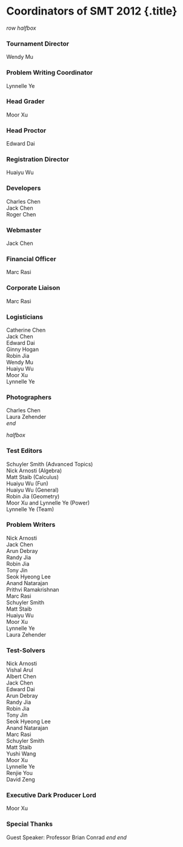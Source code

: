 # Coordinators of SMT 2012 {.title}

$row$
$halfbox$
### Tournament Director

Wendy Mu

### Problem Writing Coordinator

Lynnelle Ye

### Head Grader

Moor Xu

### Head Proctor

Edward Dai

### Registration Director

Huaiyu Wu

### Developers

Charles Chen  
Jack Chen  
Roger Chen  

### Webmaster

Jack Chen

### Financial Officer

Marc Rasi

### Corporate Liaison

Marc Rasi

### Logisticians

Catherine Chen  
Jack Chen  
Edward Dai  
Ginny Hogan  
Robin Jia  
Wendy Mu  
Huaiyu Wu  
Moor Xu  
Lynnelle Ye  

### Photographers

Charles Chen  
Laura Zehender  
$end$

$halfbox$
### Test Editors

Schuyler Smith (Advanced Topics)  
Nick Arnosti (Algebra)  
Matt Staib (Calculus)  
Huaiyu Wu (Fun)  
Huaiyu Wu (General)  
Robin Jia (Geometry)  
Moor Xu and Lynnelle Ye (Power)  
Lynnelle Ye (Team)  

### Problem Writers

Nick Arnosti  
Jack Chen  
Arun Debray  
Randy Jia  
Robin Jia  
Tony Jin  
Seok Hyeong Lee  
Anand Natarajan  
Prithvi Ramakrishnan  
Marc Rasi  
Schuyler Smith  
Matt Staib  
Huaiyu Wu  
Moor Xu  
Lynnelle Ye  
Laura Zehender  

### Test-Solvers

Nick Arnosti  
Vishal Arul  
Albert Chen  
Jack Chen  
Edward Dai  
Arun Debray  
Randy Jia  
Robin Jia  
Tony Jin  
Seok Hyeong Lee  
Anand Natarajan  
Marc Rasi  
Schuyler Smith  
Matt Staib  
Yushi Wang  
Moor Xu  
Lynnelle Ye  
Renjie You  
David Zeng  

### Executive Dark Producer Lord

Moor Xu

### Special Thanks

Guest Speaker: Professor Brian Conrad
$end$
$end$
